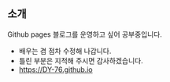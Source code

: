 
## 소개

Github pages 블로그를 운영하고 싶어 공부중입니다.
* 배우는 겸 점차 수정해 나갑니다.
* 틀린 부분은 지적해 주시면 감사하겠습니다.
* https://DY-76.github.io